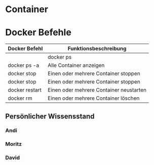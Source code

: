 # Container

# Docker Befehle

| Docker Befehl| Funktionsbeschreibung |
| ------------- |-----------------------|
|| docker ps  | Aktive Container anzeigen |
| docker ps -a  | Alle Container anzeigen |
| docker stop  | Einen oder mehrere Container stoppen  |
| docker stop  | Einen oder mehrere Container stoppen  |
| docker restart  | Einen oder mehrere Container neustarten|
| docker rm | Einen oder mehrere Container löschen|

## Persönlicher Wissensstand

### Andi

### Moritz

### David